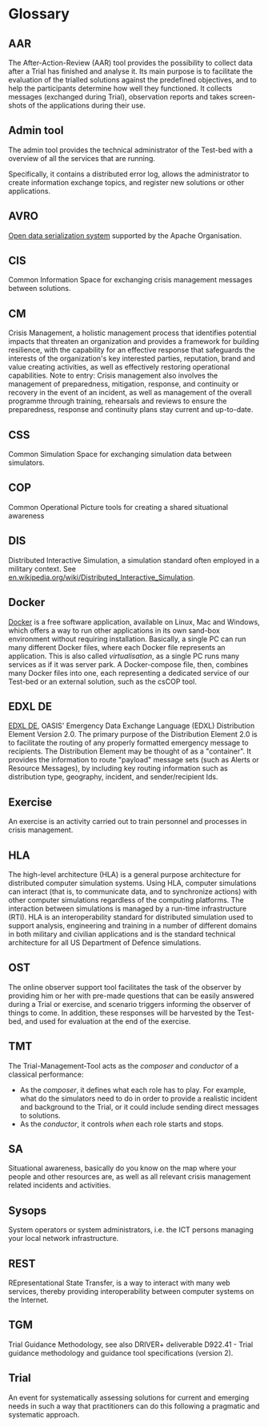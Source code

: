 # Glossary

## AAR

The After-Action-Review (AAR) tool provides the possibility to collect data after a Trial has finished and analyse it. Its main purpose is to facilitate the evaluation of the trialled solutions against the predefined objectives, and to help the participants determine how well they functioned. It collects messages (exchanged during Trial), observation reports and takes screen-shots of the applications during their use.

## Admin tool

The admin tool provides the technical administrator of the Test-bed with a overview of all the services that are running.

Specifically, it contains a distributed error log, allows the administrator to create information exchange topics, and register new solutions or other applications.

## AVRO

[Open data serialization system](https://avro.apache.org) supported by the Apache Organisation.

## CIS

Common Information Space for exchanging crisis management messages between solutions.

## CM

Crisis Management, a holistic management process that identifies potential impacts that threaten an organization and provides a framework for building resilience, with the capability for an effective response that safeguards the interests of the organization's key interested parties, reputation, brand and value creating activities, as well as effectively restoring operational capabilities. Note to entry: Crisis management also involves the management of preparedness, mitigation, response, and continuity or recovery in the event of an incident, as well as management of the overall programme through training, rehearsals and reviews to ensure the preparedness, response and continuity plans stay current and up-to-date.

## CSS

Common Simulation Space for exchanging simulation data between simulators.

## COP

Common Operational Picture tools for creating a shared situational awareness

## DIS

Distributed Interactive Simulation, a simulation standard often employed in a military context. See [en.wikipedia.org/wiki/Distributed_Interactive_Simulation](https://en.wikipedia.org/wiki/Distributed_Interactive_Simulation).

## Docker

[Docker](http://docker.com/) is a free software application, available on Linux, Mac and Windows, which offers a way to run other applications in its own sand-box environment without requiring installation. Basically, a single PC can run many different Docker files, where each Docker file represents an application. This is also called *virtualisation*, as a single PC runs many services as if it was server park. A Docker-compose file, then, combines many Docker files into one, each representing a dedicated service of our Test-bed or an external solution, such as the csCOP tool.

## EDXL DE

[EDXL DE](http://docs.oasis-open.org/emergency/edxl-de/v2.0/edxl-de-v2.0.html), OASIS' Emergency Data Exchange Language (EDXL) Distribution Element Version 2.0. The primary purpose of the Distribution Element 2.0 is to facilitate the routing of any properly formatted  emergency message to recipients. The Distribution Element may be thought of as a "container". It provides the information to route "payload" message sets (such as Alerts or Resource Messages), by including key routing information such as distribution type, geography, incident, and sender/recipient Ids.

## Exercise

An exercise is an activity carried out to train personnel and processes in crisis management.

## HLA

The high-level architecture (HLA) is a general purpose architecture for distributed computer simulation systems. Using HLA, computer simulations can interact (that is, to communicate data, and to synchronize actions) with other computer simulations regardless of the computing platforms. The interaction between simulations is managed by a run-time infrastructure (RTI). HLA is an interoperability standard for distributed simulation used to support analysis, engineering and training in a number of different domains in both military and civilian applications and is the standard technical architecture for all US Department of Defence simulations.

## OST

The online observer support tool facilitates the task of the observer by providing him or her with pre-made questions that can be easily answered during a Trial or exercise, and scenario triggers informing the observer of things to come. In addition, these responses will be harvested by the Test-bed, and used for evaluation at the end of the exercise.

## TMT

The Trial-Management-Tool acts as the *composer* and *conductor* of a classical performance:

- As the *composer*, it defines what each role has to play. For example, what do the simulators need to do in order to provide a realistic incident and background to the Trial, or it could include sending direct messages to solutions.
- As the *conductor*, it controls *when* each role starts and stops.

## SA

Situational awareness, basically do you know on the map where your people and other resources are, as well as all relevant crisis management related incidents and activities.

## Sysops

System operators or system administrators, i.e. the ICT persons managing your local network infrastructure.

## REST

REpresentational State Transfer, is a way to interact with many web services, thereby providing interoperability between computer systems on the Internet.

## TGM

Trial Guidance Methodology, see also DRIVER+ deliverable D922.41 - Trial guidance methodology and guidance tool specifications (version 2).

## Trial

An event for systematically assessing solutions for current and emerging needs in such a way that practitioners can do this following a pragmatic and systematic approach.
